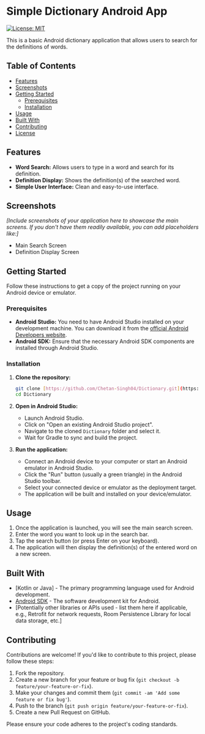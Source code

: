 # Simple Dictionary Android App

[![License: MIT](https://img.shields.io/badge/License-MIT-yellow.svg)](https://opensource.org/licenses/MIT)

This is a basic Android dictionary application that allows users to search for the definitions of words.

## Table of Contents

* [Features](#features)
* [Screenshots](#screenshots)
* [Getting Started](#getting-started)
    * [Prerequisites](#prerequisites)
    * [Installation](#installation)
* [Usage](#usage)
* [Built With](#built-with)
* [Contributing](#contributing)
* [License](#license)

## Features

* **Word Search:** Allows users to type in a word and search for its definition.
* **Definition Display:** Shows the definition(s) of the searched word.
* **Simple User Interface:** Clean and easy-to-use interface.

## Screenshots

*[Include screenshots of your application here to showcase the main screens. If you don't have them readily available, you can add placeholders like:]*

* Main Search Screen
* Definition Display Screen

## Getting Started

Follow these instructions to get a copy of the project running on your Android device or emulator.

### Prerequisites

* **Android Studio:** You need to have Android Studio installed on your development machine. You can download it from the [official Android Developers website](https://developer.android.com/studio).
* **Android SDK:** Ensure that the necessary Android SDK components are installed through Android Studio.

### Installation

1.  **Clone the repository:**
    ```bash
    git clone [https://github.com/Chetan-Singh04/Dictionary.git](https://github.com/Chetan-Singh04/Dictionary.git)
    cd Dictionary
    ```

2.  **Open in Android Studio:**
    * Launch Android Studio.
    * Click on "Open an existing Android Studio project".
    * Navigate to the cloned `Dictionary` folder and select it.
    * Wait for Gradle to sync and build the project.

3.  **Run the application:**
    * Connect an Android device to your computer or start an Android emulator in Android Studio.
    * Click the "Run" button (usually a green triangle) in the Android Studio toolbar.
    * Select your connected device or emulator as the deployment target.
    * The application will be built and installed on your device/emulator.

## Usage

1.  Once the application is launched, you will see the main search screen.
2.  Enter the word you want to look up in the search bar.
3.  Tap the search button (or press Enter on your keyboard).
4.  The application will then display the definition(s) of the entered word on a new screen.

## Built With

* [Kotlin or Java] - The primary programming language used for Android development.
* [Android SDK](https://developer.android.com/sdk) - The software development kit for Android.
* [Potentially other libraries or APIs used - list them here if applicable, e.g., Retrofit for network requests, Room Persistence Library for local data storage, etc.]

## Contributing

Contributions are welcome! If you'd like to contribute to this project, please follow these steps:

1.  Fork the repository.
2.  Create a new branch for your feature or bug fix (`git checkout -b feature/your-feature-or-fix`).
3.  Make your changes and commit them (`git commit -am 'Add some feature or fix bug'`).
4.  Push to the branch (`git push origin feature/your-feature-or-fix`).
5.  Create a new Pull Request on GitHub.

Please ensure your code adheres to the project's coding standards.
